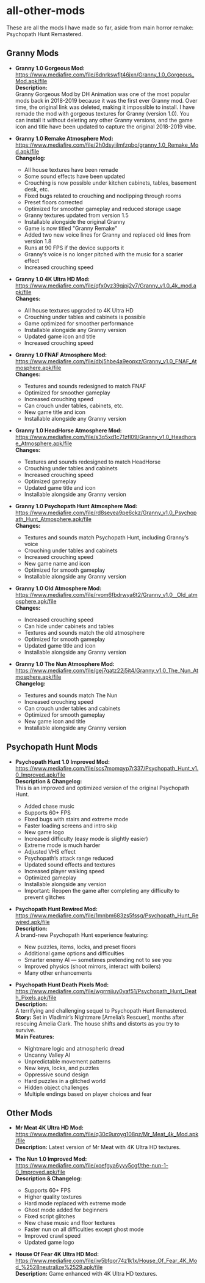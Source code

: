 # all-other-mods

These are all the mods I have made so far, aside from main horror remake: Psychopath Hunt Remastered.

## Granny Mods

- **Granny 1.0 Gorgeous Mod:**  
  https://www.mediafire.com/file/6dnrkswfjt46jxn/Granny_1.0_Gorgeous_Mod.apk/file  
  **Description:**  
  Granny Gorgeous Mod by DH Animation was one of the most popular mods back in 2018-2019 because it was the first ever Granny mod. Over time, the original link was deleted, making it impossible to install. I have remade the mod with gorgeous textures for Granny (version 1.0). You can install it without deleting any other Granny versions, and the game icon and title have been updated to capture the original 2018-2019 vibe.

- **Granny 1.0 Remake Atmosphere Mod:**  
  https://www.mediafire.com/file/2h0dsyiilmfzqbo/granny_1.0_Remake_Mod.apk/file  
  **Changelog:**  
  * All house textures have been remade  
  * Some sound effects have been updated  
  * Crouching is now possible under kitchen cabinets, tables, basement desk, etc.  
  * Fixed bugs related to crouching and noclipping through rooms  
  * Preset floors corrected  
  * Optimized for smoother gameplay and reduced storage usage  
  * Granny textures updated from version 1.5  
  * Installable alongside the original Granny  
  * Game is now titled "Granny Remake"  
  * Added two new voice lines for Granny and replaced old lines from version 1.8  
  * Runs at 90 FPS if the device supports it  
  * Granny’s voice is no longer pitched with the music for a scarier effect  
  * Increased crouching speed

- **Granny 1.0 4K Ultra HD Mod:**  
  https://www.mediafire.com/file/qfx0yz39qjpj2y7/Granny_v1.0_4k_mod.apk/file  
  **Changes:**  
  * All house textures upgraded to 4K Ultra HD  
  * Crouching under tables and cabinets is possible  
  * Game optimized for smoother performance  
  * Installable alongside any Granny version  
  * Updated game icon and title  
  * Increased crouching speed

- **Granny 1.0 FNAF Atmosphere Mod:**  
  https://www.mediafire.com/file/dbj5hbe4a9eopxz/Granny_v1.0_FNAF_Atmosphere.apk/file  
  **Changes:**  
  * Textures and sounds redesigned to match FNAF  
  * Optimized for smoother gameplay  
  * Increased crouching speed  
  * Can crouch under tables, cabinets, etc.  
  * New game title and icon  
  * Installable alongside any Granny version

- **Granny 1.0 HeadHorse Atmosphere Mod:**  
  https://www.mediafire.com/file/s3q5xd1c71zfl09/Granny_v1.0_Headhorse_Atmosphere.apk/file  
  **Changes:**  
  * Textures and sounds redesigned to match HeadHorse  
  * Crouching under tables and cabinets  
  * Increased crouching speed  
  * Optimized gameplay  
  * Updated game title and icon  
  * Installable alongside any Granny version

- **Granny 1.0 Psychopath Hunt Atmosphere Mod:**  
  https://www.mediafire.com/file/rd8seyea9pe6ckz/Granny_v1.0_Psychopath_Hunt_Atmosphere.apk/file  
  **Changes:**  
  * Textures and sounds match Psychopath Hunt, including Granny’s voice  
  * Crouching under tables and cabinets  
  * Increased crouching speed  
  * New game name and icon  
  * Optimized for smooth gameplay  
  * Installable alongside any Granny version

- **Granny 1.0 Old Atmosphere Mod:**  
  https://www.mediafire.com/file/rvom6fbdrwya6t2/Granny_v1.0__Old_atmosphere.apk/file  
  **Changes:**  
  * Increased crouching speed  
  * Can hide under cabinets and tables  
  * Textures and sounds match the old atmosphere  
  * Optimized for smooth gameplay  
  * Updated game title and icon  
  * Installable alongside any Granny version

- **Granny 1.0 The Nun Atmosphere Mod:**  
  https://www.mediafire.com/file/gej7qatz22j5it4/Granny_v1.0_The_Nun_Atmosphere.apk/file  
  **Changelog:**  
  * Textures and sounds match The Nun  
  * Increased crouching speed  
  * Can crouch under tables and cabinets  
  * Optimized for smooth gameplay  
  * New game icon and title  
  * Installable alongside any Granny version

## Psychopath Hunt Mods

- **Psychopath Hunt 1.0 Improved Mod:**  
  https://www.mediafire.com/file/scs7momqyp7r337/Psychopath_Hunt_v1.0_Improved.apk/file  
  **Description & Changelog:**  
  This is an improved and optimized version of the original Psychopath Hunt.  
  * Added chase music  
  * Supports 60+ FPS  
  * Fixed bugs with stairs and extreme mode  
  * Faster loading screens and intro skip  
  * New game logo  
  * Increased difficulty (easy mode is slightly easier)  
  * Extreme mode is much harder  
  * Adjusted VHS effect  
  * Psychopath’s attack range reduced  
  * Updated sound effects and textures  
  * Increased player walking speed  
  * Optimized gameplay  
  * Installable alongside any version  
  * Important: Reopen the game after completing any difficulty to prevent glitches

- **Psychopath Hunt Rewired Mod:**  
  https://www.mediafire.com/file/1mnbm683zs5fssg/Psychopath_Hunt_Rewired.apk/file  
  **Description:**  
  A brand-new Psychopath Hunt experience featuring:  
  * New puzzles, items, locks, and preset floors  
  * Additional game options and difficulties  
  * Smarter enemy AI — sometimes pretending not to see you  
  * Improved physics (shoot mirrors, interact with boilers)  
  * Many other enhancements

- **Psychopath Hunt Death Pixels Mod:**  
  https://www.mediafire.com/file/wgrrnjiuy0yaf51/Psychopath_Hunt_Death_Pixels.apk/file  
  **Description:**  
  A terrifying and challenging sequel to Psychopath Hunt Remastered.  
  **Story:** Set in Vladimir’s Nightmare [Amelia’s Rescuer], months after rescuing Amelia Clark. The house shifts and distorts as you try to survive.  
  **Main Features:**  
  * Nightmare logic and atmospheric dread  
  * Uncanny Valley AI  
  * Unpredictable movement patterns  
  * New keys, locks, and puzzles  
  * Oppressive sound design  
  * Hard puzzles in a glitched world  
  * Hidden object challenges  
  * Multiple endings based on player choices and fear

## Other Mods

- **Mr Meat 4K Ultra HD Mod:**  
  https://www.mediafire.com/file/q30c9uroyg108pz/Mr_Meat_4k_Mod.apk/file  
  **Description:** Latest version of Mr Meat with 4K Ultra HD textures.

- **The Nun 1.0 Improved Mod:**  
  https://www.mediafire.com/file/xoefgya6yyv5cgf/the-nun-1-0_Improved.apk/file  
  **Description & Changelog:**  
  * Supports 60+ FPS  
  * Higher quality textures  
  * Hard mode replaced with extreme mode  
  * Ghost mode added for beginners  
  * Fixed script glitches  
  * New chase music and floor textures  
  * Faster nun on all difficulties except ghost mode  
  * Improved crawl speed  
  * Updated game logo

- **House Of Fear 4K Ultra HD Mod:**  
  https://www.mediafire.com/file/jw5bfqor74z1k1x/House_Of_Fear_4K_Mod_%2528neutralize%2529.apk/file  
  **Description:** Game enhanced with 4K Ultra HD textures.
